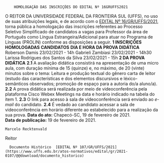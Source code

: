         HOMOLOGAÇÃO DAS INSCRIÇÕES DO EDITAL Nº 16GRUFFS2021  

 O REITOR DA UNIVERSIDADE FEDERAL DA FRONTEIRA SUL (UFFS), no uso de suas atribuições legais, e de acordo com o [EDITAL Nº 16/GR/UFFS/2021](https://www.uffs.edu.br/atos-normativos/edital/gr/2021-0016), torna pública a homologação das inscrições referentes ao Processo Seletivo Simplificado de candidatos a vagas para Professor da área de Português como Língua Estrangeira/Adicional para atuar no Programa de Línguas (PROLIN) conforme as disposições a seguir.  **1 INSCRIÇÕES HOMOLOGADAS**     **CANDIDATOS**   **DIA E HORA DA PROVA DIDÁTICA**     Roberson Damis   23/02/2021 - 14h     Gabrieli Zambiasi   23/02/2021 - 14h30     Larissa Rodrigues dos Santos da Silva   23/02/2021 - 15h      **2 DA PROVA DIDÁTICA** **2.1**  A avaliação didática consistirá na apresentação de uma micro aula, com duração mínima de 15 (quinze) e, no máximo, de 20 (vinte) minutos sobre o tema: Leitura e produção textual do gênero carta de leitor (estudo das características e dos elementos discursivos e léxico-semânticos observados; promoção de espaço para a autoria do/a aluno/a). **2.2**  A prova didática será realizada por meio de videoconferência pela plataforma Cisco Webex Meetings na data e horário indicado na tabela do item 1. **2.3**  O link para acesso à sala de videoconferência será enviado ao *e-mail*  do candidato. **2.4**  É vedado ao candidato acessar a sala de videoconferência em horário diferente ao estabelecido para a realização da sua prova.        **Data do ato:** Chapecó-SC, 19 de fevereiro de 2021.   
 **Data de publicação:**  19 de fevereiro de 2021. 

    Marcelo Recktenvald   
 Reitor 

      Documento Histórico  [EDITAL Nº 107/GR/UFFS/2021](https://www.uffs.edu.br/atos-normativos/edital/gr/2021-0107/@@download/documento_historico)     
      